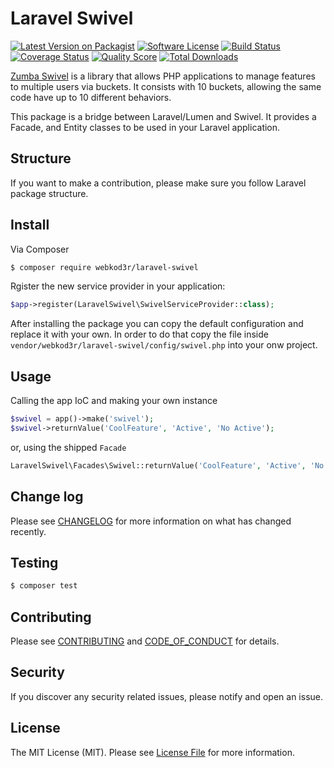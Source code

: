 # Laravel Swivel

[![Latest Version on Packagist][ico-version]][link-packagist]
[![Software License][ico-license]](LICENSE.md)
[![Build Status][ico-travis]][link-travis]
[![Coverage Status][ico-scrutinizer]][link-scrutinizer]
[![Quality Score][ico-code-quality]][link-code-quality]
[![Total Downloads][ico-downloads]][link-downloads]

[Zumba Swivel](https://github.com/zumba/swivel) is a library that allows PHP
applications to manage features to multiple users via buckets. It consists
with 10 buckets, allowing the same code have up to 10 different behaviors.

This package is a bridge between Laravel/Lumen and Swivel. It provides a Facade,
and Entity classes to be used in your Laravel application.

## Structure

If you want to make a contribution, please make sure you follow Laravel package
structure.

## Install

Via Composer

``` bash
$ composer require webkod3r/laravel-swivel
```

Rgister the new service provider in your application:

```php
$app->register(LaravelSwivel\SwivelServiceProvider::class);
```

After installing the package you can copy the default configuration and replace
it with your own. In order to do that copy the file inside
`vendor/webkod3r/laravel-swivel/config/swivel.php` into your onw project.

## Usage

Calling the app IoC and making your own instance

``` php
$swivel = app()->make('swivel');
$swivel->returnValue('CoolFeature', 'Active', 'No Active');
```

or, using the shipped `Facade`

``` php
LaravelSwivel\Facades\Swivel::returnValue('CoolFeature', 'Active', 'No Active');
```

## Change log

Please see [CHANGELOG](CHANGELOG.md) for more information on what has changed recently.

## Testing

``` bash
$ composer test
```

## Contributing

Please see [CONTRIBUTING](CONTRIBUTING.md) and [CODE_OF_CONDUCT](CODE_OF_CONDUCT.md) for details.

## Security

If you discover any security related issues, please notify and open an issue.

## License

The MIT License (MIT). Please see [License File](LICENSE.md) for more information.

[ico-version]: https://img.shields.io/packagist/v/webkod3r/laravel-swivel.svg?style=flat-square
[ico-license]: https://img.shields.io/badge/license-MIT-brightgreen.svg?style=flat-square
[ico-travis]: https://img.shields.io/travis/webkod3r/laravel-swivel/master.svg?style=flat-square
[ico-scrutinizer]: https://img.shields.io/scrutinizer/coverage/g/webkod3r/laravel-swivel.svg?style=flat-square
[ico-code-quality]: https://img.shields.io/scrutinizer/g/webkod3r/laravel-swivel.svg?style=flat-square
[ico-downloads]: https://img.shields.io/packagist/dt/webkod3r/laravel-swivel.svg?style=flat-square

[link-packagist]: https://packagist.org/packages/webkod3r/laravel-swivel
[link-travis]: https://travis-ci.org/webkod3r/laravel-swivel
[link-scrutinizer]: https://scrutinizer-ci.com/g/webkod3r/laravel-swivel/code-structure
[link-code-quality]: https://scrutinizer-ci.com/g/webkod3r/laravel-swivel
[link-downloads]: https://packagist.org/packages/webkod3r/laravel-swivel
[link-author]: https://github.com/webkod3r
